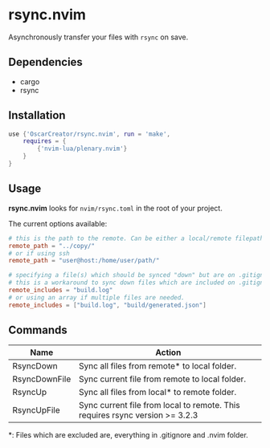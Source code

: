 # rsync.nvim

Asynchronously transfer your files with `rsync` on save.

## Dependencies

- cargo
- rsync

## Installation

```lua
use {'OscarCreator/rsync.nvim', run = 'make',
    requires = {
        {'nvim-lua/plenary.nvim'}
    }
}
```

## Usage

**rsync.nvim** looks for `nvim/rsync.toml` in the root of your project.

The current options available:

```toml
# this is the path to the remote. Can be either a local/remote filepath.
remote_path = "../copy/"
# or if using ssh
remote_path = "user@host:/home/user/path/"

# specifying a file(s) which should be synced "down" but are on .gitignore.
# this is a workaround to sync down files which are included on .gitignore
remote_includes = "build.log"
# or using an array if multiple files are needed.
remote_includes = ["build.log", "build/generated.json"]
```

## Commands

Name          | Action
--------------|-------
RsyncDown     | Sync all files from remote* to local folder.
RsyncDownFile | Sync current file from remote to local folder.
RsyncUp       | Sync all files from local* to remote folder.
RsyncUpFile   | Sync current file from local to remote. This requires rsync version >= 3.2.3

*: Files which are excluded are, everything in .gitignore and .nvim folder.
